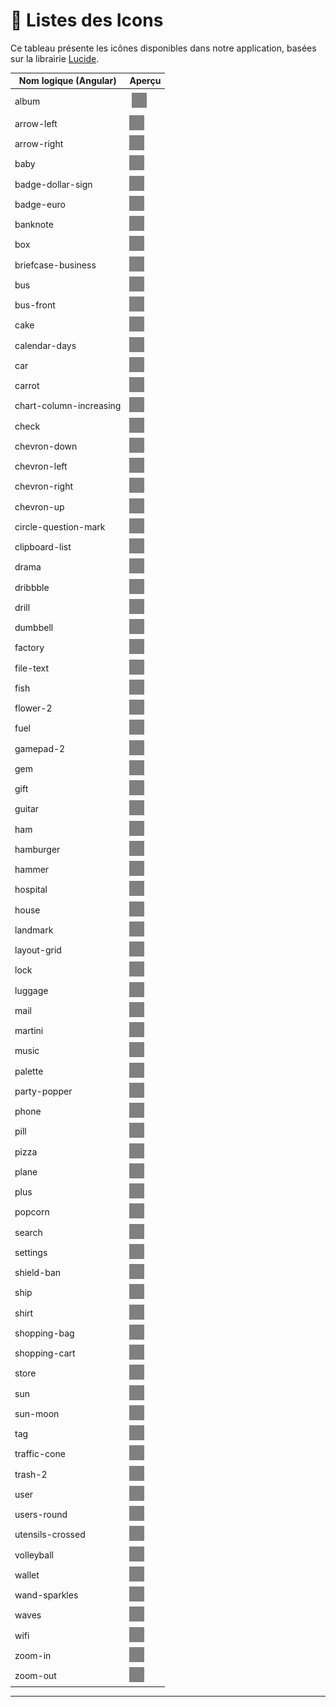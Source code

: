 # 🎨 Listes des Icons

Ce tableau présente les icônes disponibles dans notre application, basées sur la librairie [Lucide](https://lucide.dev/).

| Nom logique (Angular) | Aperçu |
|------------------------|--------|
| album | <img src="https://raw.githubusercontent.com/Pecunia-App/pecunia-front/8bfc996fc8344702095faa5a6c1a89f6897b2361/src/assets/icons/lucide/album.svg" alt="album" width="24" height="24" style="filter: invert(0.5); background-color: #fffff; padding: 4px; border-radius: 4px;"> |
| arrow-left | <img src="https://raw.githubusercontent.com/Pecunia-App/pecunia-front/8bfc996fc8344702095faa5a6c1a89f6897b2361/src/assets/icons/lucide/arrow-left.svg" alt="arrow-left" width="24" height="24" style="filter: invert(0.5);"> |
| arrow-right | <img src="https://raw.githubusercontent.com/Pecunia-App/pecunia-front/8bfc996fc8344702095faa5a6c1a89f6897b2361/src/assets/icons/lucide/arrow-right.svg" alt="arrow-right" width="24" height="24" style="filter: invert(0.5);"> |
| baby | <img src="https://raw.githubusercontent.com/Pecunia-App/pecunia-front/8bfc996fc8344702095faa5a6c1a89f6897b2361/src/assets/icons/lucide/baby.svg" alt="baby" width="24" height="24" style="filter: invert(0.5);"> |
| badge-dollar-sign | <img src="https://raw.githubusercontent.com/Pecunia-App/pecunia-front/8bfc996fc8344702095faa5a6c1a89f6897b2361/src/assets/icons/lucide/badge-dollar-sign.svg" alt="badge-dollar-sign" width="24" height="24" style="filter: invert(0.5);"> |
| badge-euro | <img src="https://raw.githubusercontent.com/Pecunia-App/pecunia-front/8bfc996fc8344702095faa5a6c1a89f6897b2361/src/assets/icons/lucide/badge-euro.svg" alt="badge-euro" width="24" height="24" style="filter: invert(0.5);"> |
| banknote | <img src="https://raw.githubusercontent.com/Pecunia-App/pecunia-front/8bfc996fc8344702095faa5a6c1a89f6897b2361/src/assets/icons/lucide/banknote.svg" alt="banknote" width="24" height="24" style="filter: invert(0.5);"> |
| box | <img src="https://raw.githubusercontent.com/Pecunia-App/pecunia-front/8bfc996fc8344702095faa5a6c1a89f6897b2361/src/assets/icons/lucide/box.svg" alt="box" width="24" height="24" style="filter: invert(0.5);"> |
| briefcase-business | <img src="https://raw.githubusercontent.com/Pecunia-App/pecunia-front/8bfc996fc8344702095faa5a6c1a89f6897b2361/src/assets/icons/lucide/briefcase-business.svg" alt="briefcase-business" width="24" height="24" style="filter: invert(0.5);"> |
| bus | <img src="https://raw.githubusercontent.com/Pecunia-App/pecunia-front/8bfc996fc8344702095faa5a6c1a89f6897b2361/src/assets/icons/lucide/bus.svg" alt="bus" width="24" height="24" style="filter: invert(0.5);"> |
| bus-front | <img src="https://raw.githubusercontent.com/Pecunia-App/pecunia-front/8bfc996fc8344702095faa5a6c1a89f6897b2361/src/assets/icons/lucide/bus-front.svg" alt="bus-front" width="24" height="24" style="filter: invert(0.5);"> |
| cake | <img src="https://raw.githubusercontent.com/Pecunia-App/pecunia-front/8bfc996fc8344702095faa5a6c1a89f6897b2361/src/assets/icons/lucide/cake.svg" alt="cake" width="24" height="24" style="filter: invert(0.5);"> |
| calendar-days | <img src="https://raw.githubusercontent.com/Pecunia-App/pecunia-front/8bfc996fc8344702095faa5a6c1a89f6897b2361/src/assets/icons/lucide/calendar-days.svg" alt="calendar-days" width="24" height="24" style="filter: invert(0.5);"> |
| car | <img src="https://raw.githubusercontent.com/Pecunia-App/pecunia-front/8bfc996fc8344702095faa5a6c1a89f6897b2361/src/assets/icons/lucide/car.svg" alt="car" width="24" height="24" style="filter: invert(0.5);"> |
| carrot | <img src="https://raw.githubusercontent.com/Pecunia-App/pecunia-front/8bfc996fc8344702095faa5a6c1a89f6897b2361/src/assets/icons/lucide/carrot.svg" alt="carrot" width="24" height="24" style="filter: invert(0.5);"> |
| chart-column-increasing | <img src="https://raw.githubusercontent.com/Pecunia-App/pecunia-front/8bfc996fc8344702095faa5a6c1a89f6897b2361/src/assets/icons/lucide/chart-column-increasing.svg" alt="chart-column-increasing" width="24" height="24" style="filter: invert(0.5);"> |
| check | <img src="https://raw.githubusercontent.com/Pecunia-App/pecunia-front/8bfc996fc8344702095faa5a6c1a89f6897b2361/src/assets/icons/lucide/check.svg" alt="check" width="24" height="24" style="filter: invert(0.5);"> |
| chevron-down | <img src="https://raw.githubusercontent.com/Pecunia-App/pecunia-front/8bfc996fc8344702095faa5a6c1a89f6897b2361/src/assets/icons/lucide/chevron-down.svg" alt="chevron-down" width="24" height="24" style="filter: invert(0.5);"> |
| chevron-left | <img src="https://raw.githubusercontent.com/Pecunia-App/pecunia-front/8bfc996fc8344702095faa5a6c1a89f6897b2361/src/assets/icons/lucide/chevron-left.svg" alt="chevron-left" width="24" height="24" style="filter: invert(0.5);"> |
| chevron-right | <img src="https://raw.githubusercontent.com/Pecunia-App/pecunia-front/8bfc996fc8344702095faa5a6c1a89f6897b2361/src/assets/icons/lucide/chevron-right.svg" alt="chevron-right" width="24" height="24" style="filter: invert(0.5);"> |
| chevron-up | <img src="https://raw.githubusercontent.com/Pecunia-App/pecunia-front/8bfc996fc8344702095faa5a6c1a89f6897b2361/src/assets/icons/lucide/chevron-up.svg" alt="chevron-up" width="24" height="24" style="filter: invert(0.5);"> |
| circle-question-mark | <img src="https://raw.githubusercontent.com/Pecunia-App/pecunia-front/8bfc996fc8344702095faa5a6c1a89f6897b2361/src/assets/icons/lucide/circle-question-mark.svg" alt="circle-question-mark" width="24" height="24" style="filter: invert(0.5);"> |
| clipboard-list | <img src="https://raw.githubusercontent.com/Pecunia-App/pecunia-front/8bfc996fc8344702095faa5a6c1a89f6897b2361/src/assets/icons/lucide/clipboard-list.svg" alt="clipboard-list" width="24" height="24" style="filter: invert(0.5);"> |
| drama | <img src="https://raw.githubusercontent.com/Pecunia-App/pecunia-front/8bfc996fc8344702095faa5a6c1a89f6897b2361/src/assets/icons/lucide/drama.svg" alt="drama" width="24" height="24" style="filter: invert(0.5);"> |
| dribbble | <img src="https://raw.githubusercontent.com/Pecunia-App/pecunia-front/8bfc996fc8344702095faa5a6c1a89f6897b2361/src/assets/icons/lucide/dribbble.svg" alt="dribble" width="24" height="24" style="filter: invert(0.5);"> |
| drill | <img src="https://raw.githubusercontent.com/Pecunia-App/pecunia-front/8bfc996fc8344702095faa5a6c1a89f6897b2361/src/assets/icons/lucide/drill.svg" alt="drill" width="24" height="24" style="filter: invert(0.5);"> |
| dumbbell | <img src="https://raw.githubusercontent.com/Pecunia-App/pecunia-front/8bfc996fc8344702095faa5a6c1a89f6897b2361/src/assets/icons/lucide/dumbbell.svg" alt="dumbbell" width="24" height="24" style="filter: invert(0.5);"> |
| factory | <img src="https://raw.githubusercontent.com/Pecunia-App/pecunia-front/8bfc996fc8344702095faa5a6c1a89f6897b2361/src/assets/icons/lucide/factory.svg" alt="factory" width="24" height="24" style="filter: invert(0.5);"> |
| file-text | <img src="https://raw.githubusercontent.com/Pecunia-App/pecunia-front/8bfc996fc8344702095faa5a6c1a89f6897b2361/src/assets/icons/lucide/file-text.svg" alt="file-text" width="24" height="24" style="filter: invert(0.5);"> |
| fish | <img src="https://raw.githubusercontent.com/Pecunia-App/pecunia-front/8bfc996fc8344702095faa5a6c1a89f6897b2361/src/assets/icons/lucide/fish.svg" alt="fish" width="24" height="24" style="filter: invert(0.5);"> |
| flower-2 | <img src="https://raw.githubusercontent.com/Pecunia-App/pecunia-front/8bfc996fc8344702095faa5a6c1a89f6897b2361/src/assets/icons/lucide/flower-2.svg" alt="flower-2" width="24" height="24" style="filter: invert(0.5);"> |
| fuel | <img src="https://raw.githubusercontent.com/Pecunia-App/pecunia-front/8bfc996fc8344702095faa5a6c1a89f6897b2361/src/assets/icons/lucide/fuel.svg" alt="fuel" width="24" height="24" style="filter: invert(0.5);"> |
| gamepad-2 | <img src="https://raw.githubusercontent.com/Pecunia-App/pecunia-front/8bfc996fc8344702095faa5a6c1a89f6897b2361/src/assets/icons/lucide/gamepad-2.svg" alt="gamepad-2" width="24" height="24" style="filter: invert(0.5);"> |
| gem | <img src="https://raw.githubusercontent.com/Pecunia-App/pecunia-front/8bfc996fc8344702095faa5a6c1a89f6897b2361/src/assets/icons/lucide/gem.svg" alt="gem" width="24" height="24" style="filter: invert(0.5);"> |
| gift | <img src="https://raw.githubusercontent.com/Pecunia-App/pecunia-front/8bfc996fc8344702095faa5a6c1a89f6897b2361/src/assets/icons/lucide/gift.svg" alt="gift" width="24" height="24" style="filter: invert(0.5);"> |
| guitar | <img src="https://raw.githubusercontent.com/Pecunia-App/pecunia-front/8bfc996fc8344702095faa5a6c1a89f6897b2361/src/assets/icons/lucide/guitar.svg" alt="guitar" width="24" height="24" style="filter: invert(0.5);"> |
| ham | <img src="https://raw.githubusercontent.com/Pecunia-App/pecunia-front/8bfc996fc8344702095faa5a6c1a89f6897b2361/src/assets/icons/lucide/ham.svg" alt="ham" width="24" height="24" style="filter: invert(0.5);"> |
| hamburger | <img src="https://raw.githubusercontent.com/Pecunia-App/pecunia-front/8bfc996fc8344702095faa5a6c1a89f6897b2361/src/assets/icons/lucide/hamburger.svg" alt="hamburger" width="24" height="24" style="filter: invert(0.5);"> |
| hammer | <img src="https://raw.githubusercontent.com/Pecunia-App/pecunia-front/8bfc996fc8344702095faa5a6c1a89f6897b2361/src/assets/icons/lucide/hammer.svg" alt="hammer" width="24" height="24" style="filter: invert(0.5);"> |
| hospital | <img src="https://raw.githubusercontent.com/Pecunia-App/pecunia-front/8bfc996fc8344702095faa5a6c1a89f6897b2361/src/assets/icons/lucide/hospital.svg" alt="hospital" width="24" height="24" style="filter: invert(0.5);"> |
| house | <img src="https://raw.githubusercontent.com/Pecunia-App/pecunia-front/8bfc996fc8344702095faa5a6c1a89f6897b2361/src/assets/icons/lucide/house.svg" alt="house" width="24" height="24" style="filter: invert(0.5);"> |
| landmark | <img src="https://raw.githubusercontent.com/Pecunia-App/pecunia-front/8bfc996fc8344702095faa5a6c1a89f6897b2361/src/assets/icons/lucide/landmark.svg" alt="landmark" width="24" height="24" style="filter: invert(0.5);"> |
| layout-grid | <img src="https://raw.githubusercontent.com/Pecunia-App/pecunia-front/8bfc996fc8344702095faa5a6c1a89f6897b2361/src/assets/icons/lucide/layout-grid.svg" alt="layout-grid" width="24" height="24" style="filter: invert(0.5);"> |
| lock | <img src="https://raw.githubusercontent.com/Pecunia-App/pecunia-front/8bfc996fc8344702095faa5a6c1a89f6897b2361/src/assets/icons/lucide/lock.svg" alt="lock" width="24" height="24" style="filter: invert(0.5);"> |
| luggage | <img src="https://raw.githubusercontent.com/Pecunia-App/pecunia-front/8bfc996fc8344702095faa5a6c1a89f6897b2361/src/assets/icons/lucide/luggage.svg" alt="luggage" width="24" height="24" style="filter: invert(0.5);"> |
| mail | <img src="https://raw.githubusercontent.com/Pecunia-App/pecunia-front/8bfc996fc8344702095faa5a6c1a89f6897b2361/src/assets/icons/lucide/mail.svg" alt="mail" width="24" height="24" style="filter: invert(0.5);"> |
| martini | <img src="https://raw.githubusercontent.com/Pecunia-App/pecunia-front/8bfc996fc8344702095faa5a6c1a89f6897b2361/src/assets/icons/lucide/martini.svg" alt="martini" width="24" height="24" style="filter: invert(0.5);"> |
| music | <img src="https://raw.githubusercontent.com/Pecunia-App/pecunia-front/8bfc996fc8344702095faa5a6c1a89f6897b2361/src/assets/icons/lucide/music.svg" alt="music" width="24" height="24" style="filter: invert(0.5);"> |
| palette | <img src="https://raw.githubusercontent.com/Pecunia-App/pecunia-front/8bfc996fc8344702095faa5a6c1a89f6897b2361/src/assets/icons/lucide/palette.svg" alt="palette" width="24" height="24" style="filter: invert(0.5);"> |
| party-popper | <img src="https://raw.githubusercontent.com/Pecunia-App/pecunia-front/8bfc996fc8344702095faa5a6c1a89f6897b2361/src/assets/icons/lucide/party-popper.svg" alt="party-popper" width="24" height="24" style="filter: invert(0.5);"> |
| phone | <img src="https://raw.githubusercontent.com/Pecunia-App/pecunia-front/8bfc996fc8344702095faa5a6c1a89f6897b2361/src/assets/icons/lucide/phone.svg" alt="phone" width="24" height="24" style="filter: invert(0.5);"> |
| pill | <img src="https://raw.githubusercontent.com/Pecunia-App/pecunia-front/8bfc996fc8344702095faa5a6c1a89f6897b2361/src/assets/icons/lucide/pill.svg" alt="pill" width="24" height="24" style="filter: invert(0.5);"> |
| pizza | <img src="https://raw.githubusercontent.com/Pecunia-App/pecunia-front/8bfc996fc8344702095faa5a6c1a89f6897b2361/src/assets/icons/lucide/pizza.svg" alt="pizza" width="24" height="24" style="filter: invert(0.5);"> |
| plane | <img src="https://raw.githubusercontent.com/Pecunia-App/pecunia-front/8bfc996fc8344702095faa5a6c1a89f6897b2361/src/assets/icons/lucide/plane.svg" alt="plane" width="24" height="24" style="filter: invert(0.5);"> |
| plus | <img src="https://raw.githubusercontent.com/Pecunia-App/pecunia-front/8bfc996fc8344702095faa5a6c1a89f6897b2361/src/assets/icons/lucide/plus.svg" alt="plus" width="24" height="24" style="filter: invert(0.5);"> |
| popcorn | <img src="https://raw.githubusercontent.com/Pecunia-App/pecunia-front/8bfc996fc8344702095faa5a6c1a89f6897b2361/src/assets/icons/lucide/popcorn.svg" alt="popcorn" width="24" height="24" style="filter: invert(0.5);"> |
| search | <img src="https://raw.githubusercontent.com/Pecunia-App/pecunia-front/8bfc996fc8344702095faa5a6c1a89f6897b2361/src/assets/icons/lucide/search.svg" alt="search" width="24" height="24" style="filter: invert(0.5);"> |
| settings | <img src="https://raw.githubusercontent.com/Pecunia-App/pecunia-front/8bfc996fc8344702095faa5a6c1a89f6897b2361/src/assets/icons/lucide/settings.svg" alt="settings" width="24" height="24" style="filter: invert(0.5);"> |
| shield-ban | <img src="https://raw.githubusercontent.com/Pecunia-App/pecunia-front/8bfc996fc8344702095faa5a6c1a89f6897b2361/src/assets/icons/lucide/shield-ban.svg" alt="shield-ban" width="24" height="24" style="filter: invert(0.5);"> |
| ship | <img src="https://raw.githubusercontent.com/Pecunia-App/pecunia-front/8bfc996fc8344702095faa5a6c1a89f6897b2361/src/assets/icons/lucide/ship.svg" alt="ship" width="24" height="24" style="filter: invert(0.5);"> |
| shirt | <img src="https://raw.githubusercontent.com/Pecunia-App/pecunia-front/8bfc996fc8344702095faa5a6c1a89f6897b2361/src/assets/icons/lucide/shirt.svg" alt="shirt" width="24" height="24" style="filter: invert(0.5);"> |
| shopping-bag | <img src="https://raw.githubusercontent.com/Pecunia-App/pecunia-front/8bfc996fc8344702095faa5a6c1a89f6897b2361/src/assets/icons/lucide/shopping-bag.svg" alt="shopping-bag" width="24" height="24" style="filter: invert(0.5);"> |
| shopping-cart | <img src="https://raw.githubusercontent.com/Pecunia-App/pecunia-front/8bfc996fc8344702095faa5a6c1a89f6897b2361/src/assets/icons/lucide/shopping-cart.svg" alt="shopping-cart" width="24" height="24" style="filter: invert(0.5);"> |
| store | <img src="https://raw.githubusercontent.com/Pecunia-App/pecunia-front/8bfc996fc8344702095faa5a6c1a89f6897b2361/src/assets/icons/lucide/store.svg" alt="store" width="24" height="24" style="filter: invert(0.5);"> |
| sun | <img src="https://raw.githubusercontent.com/Pecunia-App/pecunia-front/8bfc996fc8344702095faa5a6c1a89f6897b2361/src/assets/icons/lucide/sun.svg" alt="sun" width="24" height="24" style="filter: invert(0.5);"> |
| sun-moon | <img src="https://raw.githubusercontent.com/Pecunia-App/pecunia-front/8bfc996fc8344702095faa5a6c1a89f6897b2361/src/assets/icons/lucide/sun-moon.svg" alt="sun-moon" width="24" height="24" style="filter: invert(0.5);"> |
| tag | <img src="https://raw.githubusercontent.com/Pecunia-App/pecunia-front/8bfc996fc8344702095faa5a6c1a89f6897b2361/src/assets/icons/lucide/tag.svg" alt="tag" width="24" height="24" style="filter: invert(0.5);"> |
| traffic-cone | <img src="https://raw.githubusercontent.com/Pecunia-App/pecunia-front/8bfc996fc8344702095faa5a6c1a89f6897b2361/src/assets/icons/lucide/traffic-cone.svg" alt="traffic-cone" width="24" height="24" style="filter: invert(0.5);"> |
| trash-2 | <img src="https://raw.githubusercontent.com/Pecunia-App/pecunia-front/8bfc996fc8344702095faa5a6c1a89f6897b2361/src/assets/icons/lucide/trash-2.svg" alt="trash-2" width="24" height="24" style="filter: invert(0.5);"> |
| user | <img src="https://raw.githubusercontent.com/Pecunia-App/pecunia-front/8bfc996fc8344702095faa5a6c1a89f6897b2361/src/assets/icons/lucide/user.svg" alt="user" width="24" height="24" style="filter: invert(0.5);"> |
| users-round | <img src="https://raw.githubusercontent.com/Pecunia-App/pecunia-front/8bfc996fc8344702095faa5a6c1a89f6897b2361/src/assets/icons/lucide/users-round.svg" alt="users-round" width="24" height="24" style="filter: invert(0.5);"> |
| utensils-crossed | <img src="https://raw.githubusercontent.com/Pecunia-App/pecunia-front/8bfc996fc8344702095faa5a6c1a89f6897b2361/src/assets/icons/lucide/utensils-crossed.svg" alt="utensils-crossed" width="24" height="24" style="filter: invert(0.5);"> |
| volleyball | <img src="https://raw.githubusercontent.com/Pecunia-App/pecunia-front/8bfc996fc8344702095faa5a6c1a89f6897b2361/src/assets/icons/lucide/volleyball.svg" alt="volleyball" width="24" height="24" style="filter: invert(0.5);"> |
| wallet | <img src="https://raw.githubusercontent.com/Pecunia-App/pecunia-front/8bfc996fc8344702095faa5a6c1a89f6897b2361/src/assets/icons/lucide/wallet.svg" alt="wallet" width="24" height="24" style="filter: invert(0.5);"> |
| wand-sparkles | <img src="https://raw.githubusercontent.com/Pecunia-App/pecunia-front/8bfc996fc8344702095faa5a6c1a89f6897b2361/src/assets/icons/lucide/wand-sparkles.svg" alt="wand-sparkles" width="24" height="24" style="filter: invert(0.5);"> |
| waves | <img src="https://raw.githubusercontent.com/Pecunia-App/pecunia-front/8bfc996fc8344702095faa5a6c1a89f6897b2361/src/assets/icons/lucide/waves.svg" alt="waves" width="24" height="24" style="filter: invert(0.5);"> |
| wifi | <img src="https://raw.githubusercontent.com/Pecunia-App/pecunia-front/8bfc996fc8344702095faa5a6c1a89f6897b2361/src/assets/icons/lucide/wifi.svg" alt="wifi" width="24" height="24" style="filter: invert(0.5);"> |
| zoom-in | <img src="https://raw.githubusercontent.com/Pecunia-App/pecunia-front/8bfc996fc8344702095faa5a6c1a89f6897b2361/src/assets/icons/lucide/zoom-in.svg" alt="zoom-in" width="24" height="24" style="filter: invert(0.5);"> |
| zoom-out | <img src="https://raw.githubusercontent.com/Pecunia-App/pecunia-front/8bfc996fc8344702095faa5a6c1a89f6897b2361/src/assets/icons/lucide/zoom-out.svg" alt="zoom-out" width="24" height="24" style="filter: invert(0.5);"> |

---

